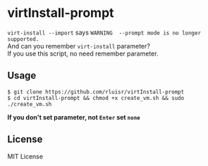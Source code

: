 # virtInstall-prompt
`virt-install --import` says `WARNING  --prompt mode is no longer supported.`<br>
And can you remember `virt-install` parameter?<br>
If you use this script, no need remember parameter.

## Usage
`$ git clone https://github.com/rluisr/virtInstall-prompt`<br>
`$ cd virtInstall-prompt && chmod +x create_vm.sh && sudo ./create_vm.sh`

**If you don't set parameter, not `Enter` set `none`**

## License
MIT License

